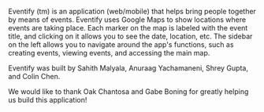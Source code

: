 

Eventify (tm) is an application (web/mobile) that helps bring people together by means of events. Eventify uses Google Maps to show locations where events are taking place.
Each marker on the map is labeled with the event title, and clicking on it allows you to see the date, location, etc. The sidebar on the left allows you to navigate around the app's functions, 
such as creating events, viewing events, and accessing the main map. 

Eventify was built by Sahith Malyala, Anuraag Yachamaneni, Shrey Gupta, and Colin Chen. 

We would like to thank Oak Chantosa and Gabe Boning for greatly helping us build this application!
